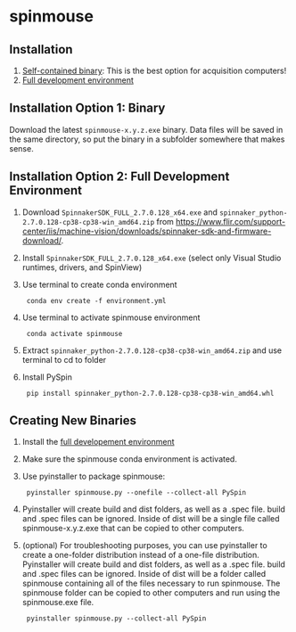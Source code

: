 # spinmouse

## Installation
1. [Self-contained binary](#installation-option-1-binary): This is the best option for acquisition computers!
2. [Full development environment](#installation-option-2-full-development-environment)

## Installation Option 1: Binary

Download the latest `spinmouse-x.y.z.exe` binary. Data files will be saved in the same directory, so put the binary in a subfolder somewhere that makes sense.

## Installation Option 2: Full Development Environment

1. Download `SpinnakerSDK_FULL_2.7.0.128_x64.exe` and `spinnaker_python-2.7.0.128-cp38-cp38-win_amd64.zip` from https://www.flir.com/support-center/iis/machine-vision/downloads/spinnaker-sdk-and-firmware-download/.

2. Install `SpinnakerSDK_FULL_2.7.0.128_x64.exe` (select only Visual Studio runtimes, drivers, and SpinView)

3. Use terminal to create conda environment

		conda env create -f environment.yml

4. Use terminal to activate spinmouse environment

		conda activate spinmouse

5. Extract `spinnaker_python-2.7.0.128-cp38-cp38-win_amd64.zip` and use terminal to cd to folder

6. Install PySpin

		pip install spinnaker_python-2.7.0.128-cp38-cp38-win_amd64.whl

## Creating New Binaries

1. Install the [full developement environment](#installation-option-2-full-development-environment)
2. Make sure the spinmouse conda environment is activated.
3. Use pyinstaller to package spinmouse:

		pyinstaller spinmouse.py --onefile --collect-all PySpin
		
4. Pyinstaller will create build and dist folders, as well as a .spec file. build and .spec files can be ignored. Inside of dist will be a single file called spinmouse-x.y.z.exe that can be copied to other computers.
5. (optional) For troubleshooting purposes, you can use pyinstaller to create a one-folder distribution instead of a one-file distribution. Pyinstaller will create build and dist folders, as well as a .spec file. build and .spec files can be ignored. Inside of dist will be a folder called spinmouse containing all of the files necessary to run spinmouse. The spinmouse folder can be copied to other computers and run using the spinmouse.exe file.

		pyinstaller spinmouse.py --collect-all PySpin
